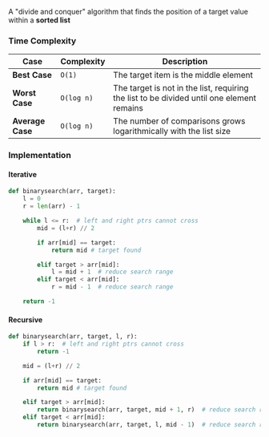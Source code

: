 A "divide and conquer" algorithm that finds the position of a target value within a **sorted list**

### Time Complexity

| Case             | Complexity | Description                                                                               |
| ---------------- | ---------- | ----------------------------------------------------------------------------------------- |
| **Best Case**    | `O(1)`     | The target item is the middle element                                                     |
| **Worst Case**   | `O(log n)` | The target is not in the list, requiring the list to be divided until one element remains |
| **Average Case** | `O(log n)` | The number of comparisons grows logarithmically with the list size                        |

### Implementation
#### Iterative

```python
def binarysearch(arr, target):
    l = 0
    r = len(arr) - 1

    while l <= r:  # left and right ptrs cannot cross
        mid = (l+r) // 2

        if arr[mid] == target:
            return mid # target found

        elif target > arr[mid]:
            l = mid + 1  # reduce search range
        elif target < arr[mid]:
            r = mid - 1  # reduce search range

    return -1
```

#### Recursive
```python
def binarysearch(arr, target, l, r):
    if l > r:  # left and right ptrs cannot cross
        return -1

    mid = (l+r) // 2

    if arr[mid] == target:
        return mid # target found

    elif target > arr[mid]:
        return binarysearch(arr, target, mid + 1, r)  # reduce search range
    elif target < arr[mid]:
        return binarysearch(arr, target, l, mid - 1)  # reduce search range
```